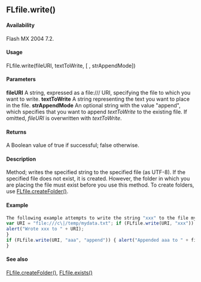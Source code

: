 ## FLfile.write()

#### Availability

Flash MX 2004 7.2.

#### Usage

FLfile.write(fileURI, textToWrite, \[ , strAppendMode\])

#### Parameters

**fileURI** A string, expressed as a file:/// URI, specifying the file to which you want to write.
**textToWrite** A string representing the text you want to place in the file.
**strAppendMode** An optional string with the value "append", which specifies that you want to append *textToWrite* to the existing file. If omitted, *fileURI* is overwritten with *textToWrite*.

#### Returns

A Boolean value of true if successful; false otherwise.

#### Description

Method; writes the specified string to the specified file (as UTF-8). If the specified file does not exist, it is created. However, the folder in which you are placing the file must exist before you use this method. To create folders, use [FLfile.createFolder()](../FLfile_object/FLfile1.md).

#### Example

```javascript
The following example attempts to write the string "xxx" to the file mydata.txt and displays an alert message if the write succeeded. It then attempts to append the string "aaa" to the file and displays a second alert message if the write succeeded. After executing this script, the file mydata.txt will contain only the text "xxxaaa".
var URI = "file:///c\|/temp/mydata.txt"; if (FLfile.write(URI, "xxx")) {
alert("Wrote xxx to " + URI);
}
if (FLfile.write(URI, "aaa", "append")) { alert("Appended aaa to " + fileURI);
}

```
#### See also

[FLfile.createFolder()](../FLfile_object/FLfile1.md), [FLfile.exists()](../FLfile_object/FLfile2.md)
